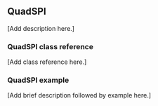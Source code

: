 ## QuadSPI

[Add description here.]

### QuadSPI class reference

[Add class reference here.]

### QuadSPI example

[Add brief description followed by example here.]
